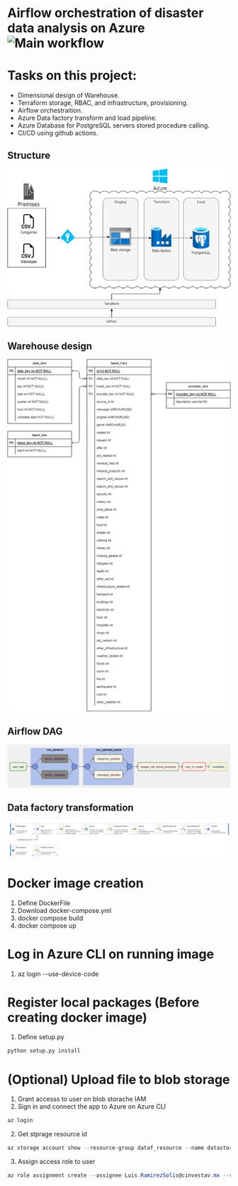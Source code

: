 # Airflow orchestration of disaster data analysis on Azure ![Main workflow](https://github.com/lui91/airflow_ingestion/actions/workflows/python-app.yml/badge.svg)

# Tasks on this project:

- Dimensional design of Warehouse.
- Terraform storage, RBAC, and infrastructure, provisioning.
- Airflow orchestraition.
- Azure Data factory transform and load pipeline.
- Azure Database for PostgreSQL servers stored procedure calling.
- CI/CD using github actions.

## Structure

![General process](/diagram/general.drawio.png "General process")

## Warehouse design

![Warehouse design](/diagram/shema%20diagram.drawio.png "Schema design")

## Airflow DAG

![Airflow process](/imgs/airflow_dag.png "Airflow process")

## Data factory transformation

![Data factory](/imgs/azure_data_factory.png "Data factory pipeline")

# Docker image creation

1. Define DockerFile
2. Download docker-compose.yml
3. docker compose build
4. docker compose up

# Log in Azure CLI on running image

1. az login --use-device-code

# Register local packages (Before creating docker image)

1. Define setup.py

```python
python setup.py install
```

# (Optional) Upload file to blob storage

1. Grant accesss to user on blob storache IAM
2. Sign in and connect the app to Azure on Azure CLI

```powershell
az login
```

2. Get stprage resource id

```powershell
az storage account show --resource-group dataf_resource --name datastoragetweets --query id
```

3. Assign access role to user

```powershell
az role assignment create --assignee Luis.RamirezSolis@cinvestav.mx --role "Storage Blob Data Contributor" --scope "<your-resource-id>"
```
